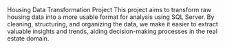 Housing Data Transformation Project
This project aims to transform raw housing data into a more usable format for analysis using SQL Server. By cleaning, structuring, and organizing the data, we make it easier to extract valuable insights and trends, aiding decision-making processes in the real estate domain.
